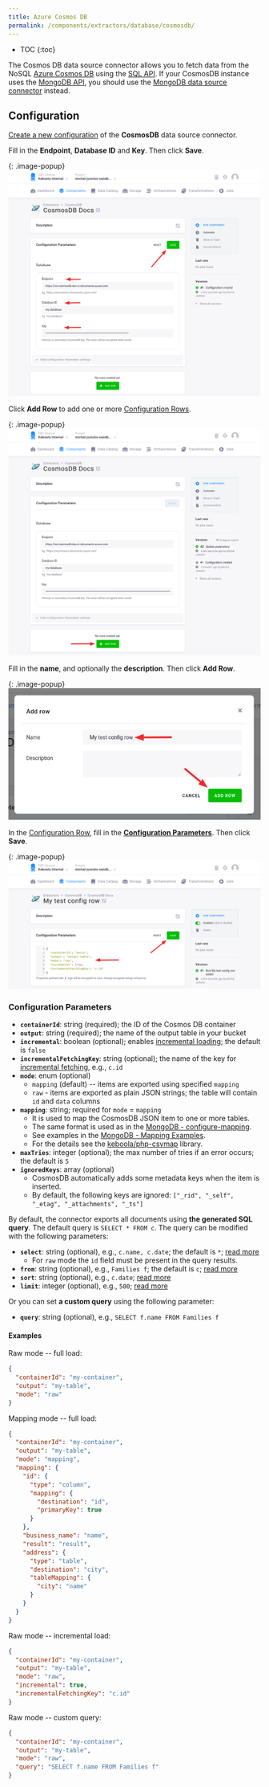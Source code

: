 ```yaml
---
title: Azure Cosmos DB
permalink: /components/extractors/database/cosmosdb/
---
```


* TOC
{:toc}

The Cosmos DB data source connector allows you to fetch data from the NoSQL [Azure Cosmos DB](https://docs.microsoft.com/en-us/azure/cosmos-db/introduction)
using the [SQL API](https://docs.microsoft.com/en-us/azure/cosmos-db/tutorial-query-sql-api). 
If your CosmosDB instance uses the [MongoDB API](https://docs.microsoft.com/en-us/azure/cosmos-db/mongodb-introduction), you should use the [MongoDB data source connector](/components/extractors/database/mongodb/) instead.

## Configuration
[Create a new configuration](/components/#creating-component-configuration) of the **CosmosDB** data source connector.  

Fill in the **Endpoint**, **Database ID** and **Key**. Then click **Save**.

{: .image-popup}
![Screenshot - Extractor configuration](/components/extractors/database/cosmosdb/config.png)

Click **Add Row** to add one or more [Configuration Rows](/components/#configuration-rows).

{: .image-popup}
![Screenshot - Extractor configuration](/components/extractors/database/cosmosdb/add-row.png)

Fill in the **name**, and optionally the **description**. Then click **Add Row**.

{: .image-popup}
![Screenshot - Extractor configuration](/components/extractors/database/cosmosdb/add-row-modal.png)

In the [Configuration Row](/components/#configuration-rows), fill in 
the [**Configuration Parameters**](#configuration-parameters). Then click **Save**. 

{: .image-popup}
![Screenshot - Extractor configuration](/components/extractors/database/cosmosdb/row-config.png)

### Configuration Parameters

- **`containerId`**: string (required); the ID of the Cosmos DB container
- **`output`**: string (required); the name of the output table in your bucket
- **`incremental`**: boolean (optional); enables [incremental loading](/storage/tables/#incremental-loading); the default is `false`
- **`incrementalFetchingKey`**: string (optional); the name of the key for [incremental fetching](/components/extractors/database/#incremental-fetching), e.g., `c.id`
- **`mode`**: enum (optional)
    - `mapping` (default) -- items are exported using specified `mapping`
    - `raw` - items are exported as plain JSON strings; the table will contain `id` and `data` columns
- **`mapping`**: string; required for `mode` = `mapping`
    - It is used to map the CosmosDB JSON item to one or more tables.
    - The same format is used as in the [MongoDB - configure-mapping](/components/extractors/database/mongodb/#configure-mapping).
    - See examples in the [MongoDB - Mapping Examples](/components/extractors/database/mongodb/mapping/).
    - For the details see the [keboola/php-csvmap](https://github.com/keboola/php-csvmap) library.
- **`maxTries`**: integer (optional); the max number of tries if an error occurs; the default is `5`
- **`ignoredKeys`**: array (optional) 
    - CosmosDB automatically adds some metadata keys when the item is inserted.
    - By default, the following keys are ignored: `["_rid", "_self", "_etag", "_attachments", "_ts"]`    

By default, the connector exports all documents using **the generated SQL query**. 
The default query is `SELECT * FROM c`. The query can be modified with the following parameters:

- **`select`**: string (optional), e.g., `c.name, c.date`; the default is `*`; [read more](https://docs.microsoft.com/en-us/azure/cosmos-db/sql-query-select)
   - For `raw` mode the `id` field must be present in the query results.
- **`from`**: string (optional), e.g., `Families f`; the default is `c`; [read more](https://docs.microsoft.com/en-us/azure/cosmos-db/sql-query-from)
- **`sort`**: string (optional), e.g., `c.date`; [read more](https://docs.microsoft.com/en-us/azure/cosmos-db/sql-query-order-by)
- **`limit`**: integer (optional), e.g., `500`; [read more](https://docs.microsoft.com/en-us/azure/cosmos-db/sql-query-offset-limit)
    
Or you can set **a custom query** using the following parameter:

- **`query`**: string (optional), e.g., `SELECT f.name FROM Families f`

#### Examples 

Raw mode -- full load:
```json
{
  "containerId": "my-container",
  "output": "my-table",
  "mode": "raw"
}
```

Mapping mode -- full load:
```json
{
  "containerId": "my-container",
  "output": "my-table",
  "mode": "mapping", 
  "mapping": {
    "id": {
      "type": "column",
      "mapping": {
        "destination": "id",
        "primaryKey": true
      }
    },
    "business_name": "name",
    "result": "result",
    "address": {
      "type": "table",
      "destination": "city",
      "tableMapping": {
        "city": "name"
      }
    }
  }
}
```

Raw mode -- incremental load:
```json
{
  "containerId": "my-container",
  "output": "my-table",
  "mode": "raw",
  "incremental": true,
  "incrementalFetchingKey": "c.id"
}
```

Raw mode -- custom query:
```json
{
  "containerId": "my-container",
  "output": "my-table",
  "mode": "raw",
  "query": "SELECT f.name FROM Families f"
}
```
